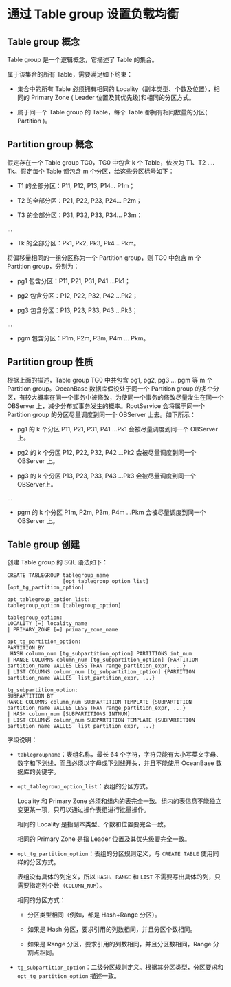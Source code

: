 通过 Table group 设置负载均衡 
==========================================



Table group 概念 
-----------------------------------

Table group 是一个逻辑概念，它描述了 Table 的集合。

属于该集合的所有 Table，需要满足如下约束：

* 集合中的所有 Table 必须拥有相同的 Locality（副本类型、个数及位置），相同的 Primary Zone ( Leader 位置及其优先级)和相同的分区方式。

  

* 属于同一个 Table group 的 Table，每个 Table 都拥有相同数量的分区( Partition )。

  




Partition group 概念 
---------------------------------------

假定存在一个 Table group TG0，TG0 中包含 k 个 Table，依次为 T1、T2 .... Tk。假定每个 Table 都包含 m 个分区，给这些分区标号如下：

* T1 的全部分区：P11, P12, P13, P14... P1m；

  

* T2 的全部分区：P21, P22, P23, P24... P2m；

  

* T3 的全部分区：P31, P32, P33, P34... P3m；

  




...

* Tk 的全部分区：Pk1, Pk2, Pk3, Pk4... Pkm。

  




将偏移量相同的一组分区称为一个 Partition group，则 TG0 中包含 m 个 Partition group，分别为：

* pg1 包含分区：P11, P21, P31, P41 ...Pk1；

  

* pg2 包含分区：P12, P22, P32, P42 ...Pk2；

  

* pg3 包含分区：P13, P23, P33, P43 ...Pk3；

  




...

* pgm 包含分区：P1m, P2m, P3m, P4m ... Pkm。

  




Partition group 性质 
---------------------------------------

根据上面的描述，Table group TG0 中共包含 pg1, pg2, pg3 ... pgm 等 m 个 Partition group。OceanBase 数据库假设处于同一个 Partition group 的多个分区，有较大概率在同一个事务中被修改，为使同一个事务的修改尽量发生在同一个 OBServer 上，减少分布式事务发生的概率。RootService 会将属于同一个 Partition group 的分区尽量调度到同一个 OBServer 上去。如下所示：

* pg1 的 k 个分区 P11, P21, P31, P41 ...Pk1 会被尽量调度到同一个 OBServer 上。

  

* pg2 的 k 个分区 P12, P22, P32, P42 ...Pk2 会被尽量调度到同一个 OBServer 上。

  

* pg3 的 k 个分区 P13, P23, P33, P43 ...Pk3 会被尽量调度到同一个 OBServer上。

  




...

* pgm 的 k 个分区 P1m, P2m, P3m, P4m ...Pkm 会被尽量调度到同一个 OBServer 上。

  




Table group 创建 
-----------------------------------

创建 Table group 的 SQL 语法如下：

```unknow
CREATE TABLEGROUP tablegroup_name 
                  [opt_tablegroup_option_list] [opt_tg_partition_option]

opt_tablegroup_option_list:
tablegroup_option [tablegroup_option]

tablegroup_option:
LOCALITY [=] locality_name
| PRIMARY_ZONE [=] primary_zone_name

opt_tg_partition_option:
PARTITION BY 
 HASH column_num [tg_subpartition_option] PARTITIONS int_num
| RANGE COLUMNS column_num [tg_subpartition_option] {PARTITION partition_name VALUES LESS THAN range_partition_expr, ...}
| LIST COLUMNS column_num [tg_subpartition_option] {PARTITION partition_name VALUES  list_partition_expr, ...}

tg_subpartition_option:
SUBPARTITION BY 
RANGE COLUMNS column_num SUBPARTITION TEMPLATE {SUBPARTITION partition_name VALUES LESS THAN range_partition_expr, ...}
| HASH column_num [SUBPARTITIONS INTNUM]
| LIST COLUMNS column_num SUBPARTITION TEMPLATE {SUBPARTITION partition_name VALUES  list_partition_expr, ...}
```



字段说明：

* `tablegroupname`：表组名称，最长 64 个字符，字符只能有大小写英文字母、数字和下划线，而且必须以字母或下划线开头，并且不能使用 OceanBase 数据库的关键字。

  

* `opt_tablegroup_option_list`：表组的分区方式。

  Locality 和 Primary Zone 必须和组内的表完全一致。组内的表信息不能独立变更某一项，只可以通过操作表组进行批量操作。

  相同的 Locality 是指副本类型、个数和位置要完全一致。

  相同的 Primary Zone 是指 Leader 位置及其优先级要完全一致。
  

* `opt_tg_partition_option`：表组的分区规则定义，与 `CREATE TABLE` 使用同样的分区方式。

  表组没有具体的列定义，所以 `HASH`、`RANGE` 和 `LIST` 不需要写出具体的列，只需要指定列个数（`COLUMN_NUM`）。

  相同的分区方式：
  * 分区类型相同（例如，都是 Hash+Range 分区）。

    
  
  * 如果是 Hash 分区，要求引用的列数相同，并且分区个数相同。

    
  
  * 如果是 Range 分区，要求引用的列数相同，并且分区数相同，Range 分割点相同。

    
  

  

* `tg_subpartition_option`：二级分区规则定义。根据其分区类型，分区要求和 `opt_tg_partition_option` 描述一致。

  



